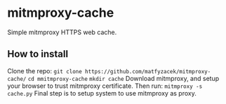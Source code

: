 # mitmproxy-cache
Simple mitmproxy HTTPS web cache.
## How to install
Clone the repo:
`git clone https://github.com/matfyzacek/mitmproxy-cache/`
`cd mmitmproxy-cache`
`mkdir cache`
Download mitmproxy, and setup your browser to trust mitmproxy certificate.
Then run:
`mitmproxy -s cache.py`
Final step is to setup system to use mitmproxy as proxy.
